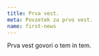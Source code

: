 ```yaml
---
title: Prva vest.
meta: Povzetek za prvo vest.
name: first-news
---
```


Prva vest govori o tem in tem.